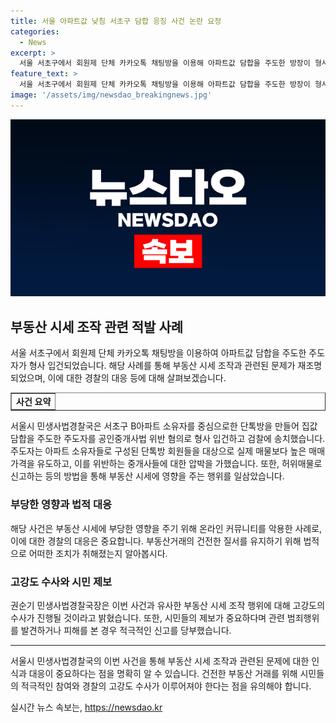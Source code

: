 ```yaml
---
title: 서울 아파트값 낮침 서초구 담합 응징 사건 논란 요정
categories:
  - News
excerpt: >
  서울 서초구에서 회원제 단체 카카오톡 채팅방을 이용해 아파트값 담합을 주도한 방장이 형사 입건됐다. 단톡방에 가입한 회원들을 온라인 부동산 정보를 모니터링하고 매물 광고를 높인 후, 다른 중개사를 비방하고 강요까지 했다. 해당 행위는 법에 따라 3년 이하의 징역 또는 3000만원 이하의 벌금에 처해질 수 있으며, 이에 대해 서울시민생사법경찰국은 엄중히 대처할 예정이라 밝혔다.
feature_text: >
  서울 서초구에서 회원제 단체 카카오톡 채팅방을 이용해 아파트값 담합을 주도한 방장이 형사 입건됐다. 단톡방에 가입한 회원들을 온라인 부동산 정보를 모니터링하고 매물 광고를 높인 후, 다른 중개사를 비방하고 강요까지 했다. 해당 행위는 법에 따라 3년 이하의 징역 또는 3000만원 이하의 벌금에 처해질 수 있으며, 이에 대해 서울시민생사법경찰국은 엄중히 대처할 예정이라 밝혔다.
image: '/assets/img/newsdao_breakingnews.jpg'
---
```


<p><img src="/assets/img/newsdao_breakingnews.jpg" alt="koreaapp 속보" /></p>

<h2 data-ke-size="size26">부동산 시세 조작 관련 적발 사례</h2>

<p data-ke-size="size16">서울 서초구에서 회원제 단체 카카오톡 채팅방을 이용하여 아파트값 담합을 주도한 주도자가 형사 입건되었습니다. 해당 사례를 통해 부동산 시세 조작과 관련된 문제가 재조명되었으며, 이에 대한 경찰의 대응 등에 대해 살펴보겠습니다.</p>

<table style="width: 100%;" border="1">
    <tbody>
        <tr>
            <td style="text-align: center; height: 17px;"><b>사건 요약</b></td>
        </tr>
    </tbody>
</table>

<p data-ke-size="size16">서울시 민생사법경찰국은 서초구 B아파트 소유자를 중심으로한 단톡방을 만들어 집값 담합을 주도한 주도자를 공인중개사법 위반 혐의로 형사 입건하고 검찰에 송치했습니다. 주도자는 아파트 소유자들로 구성된 단톡방 회원들을 대상으로 실제 매물보다 높은 매매가격을 유도하고, 이를 위반하는 중개사들에 대한 압박을 가했습니다. 또한, 허위매물로 신고하는 등의 방법을 통해 부동산 시세에 영향을 주는 행위를 일삼았습니다.</p>

<h3 data-ke-size="size20">부당한 영향과 법적 대응</h3>

<p data-ke-size="size16">해당 사건은 부동산 시세에 부당한 영향을 주기 위해 온라인 커뮤니티를 악용한 사례로, 이에 대한 경찰의 대응은 중요합니다. 부동산거래의 건전한 질서를 유지하기 위해 법적으로 어떠한 조치가 취해졌는지 알아봅시다.</p>

<h3 data-ke-size="size20">고강도 수사와 시민 제보</h3>

<p data-ke-size="size16">권순기 민생사법경찰국장은 이번 사건과 유사한 부동산 시세 조작 행위에 대해 고강도의 수사가 진행될 것이라고 밝혔습니다. 또한, 시민들의 제보가 중요하다며 관련 범죄행위를 발견하거나 피해를 본 경우 적극적인 신고를 당부했습니다.</p>

<hr>

<p data-ke-size="size16">서울시 민생사법경찰국의 이번 사건을 통해 부동산 시세 조작과 관련된 문제에 대한 인식과 대응이 중요하다는 점을 명확히 알 수 있습니다. 건전한 부동산 거래를 위해 시민들의 적극적인 참여와 경찰의 고강도 수사가 이루어져야 한다는 점을 유의해야 합니다.</p>
실시간 뉴스 속보는, <a href="https://newsdao.kr" rel="dofollow">https://newsdao.kr</a>


